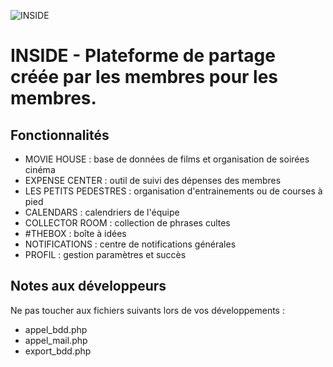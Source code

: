 ![INSIDE](http://77.206.45.128/inside/includes/icons/inside_readme.png)

# INSIDE - Plateforme de partage créée par les membres pour les membres.

## Fonctionnalités
- MOVIE HOUSE : base de données de films et organisation de soirées cinéma
- EXPENSE CENTER : outil de suivi des dépenses des membres
- LES PETITS PEDESTRES : organisation d'entrainements ou de courses à pied
- CALENDARS : calendriers de l'équipe
- COLLECTOR ROOM : collection de phrases cultes
- #THEBOX : boîte à idées
- NOTIFICATIONS : centre de notifications générales
- PROFIL : gestion paramètres et succès

## Notes aux développeurs
Ne pas toucher aux fichiers suivants lors de vos développements :
- appel_bdd.php
- appel_mail.php
- export_bdd.php
